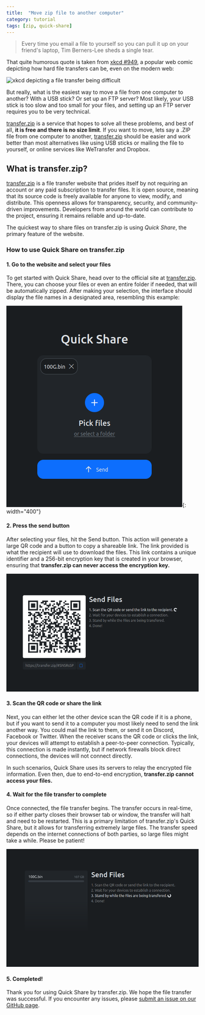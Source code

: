 ```yaml
---
title:  "Move zip file to another computer"
category: tutorial
tags: [zip, quick-share]
---
```

> Every time you email a file to yourself so you can pull it up on your friend's laptop, Tim Berners-Lee sheds a single tear.

That quite humorous quote is taken from [xkcd #949](https://xkcd.com/949/), a popular web comic depicting how hard file transfers can be, even on the modern web:

![xkcd depicting a file transfer being difficult](https://imgs.xkcd.com/comics/file_transfer.png)

But really, what is the easiest way to move a file from one computer to another? With a USB stick? Or set up an FTP server? Most likely, your USB stick is too slow and too small for your files, and setting up an FTP server requires you to be very technical. 

[transfer.zip](https://transfer.zip) is a service that hopes to solve all these problems, and best of all, **it is free and there is no size limit**. If you want to move, lets say a .ZIP file from one computer to another, [transfer.zip](https://transfer.zip) should be easier and work better than most alternatives like using USB sticks or mailing the file to yourself, or online services like WeTransfer and Dropbox.

## What is transfer.zip?

[transfer.zip](https://transfer.zip) is a file transfer website that prides itself by not requiring an account or any paid subscription to transfer files. It is open source, meaning that its source code is freely available for anyone to view, modify, and distribute. This openness allows for transparency, security, and community-driven improvements. Developers from around the world can contribute to the project, ensuring it remains reliable and up-to-date.

The quickest way to share files on transfer.zip is using *Quick Share*, the primary feature of the website. 

### How to use Quick Share on transfer.zip

#### **1. Go to the website and select your files**

To get started with Quick Share, head over to the official site at [transfer.zip](https://transfer.zip/). There, you can choose your files or even an entire folder if needed, that will be automatically zipped. After making your selection, the interface should display the file names in a designated area, resembling this example:

![Screenshot of Quick Share showing that the user has picked a 100GB file](/assets/img/quick-share-100g.png){: width="400"}

#### **2. Press the send button**

After selecting your files, hit the Send button. This action will generate a large QR code and a button to copy a shareable link. The link provided is what the recipient will use to download the files. This link contains a unique identifier and a 256-bit encryption key that is created in your browser, ensuring that **transfer.zip can never access the encryption key.**

![Screenshot of Quick Share showing a big QR code and that the user is waiting for someone to scan it](/assets/img/quick-share-progress-1.png)

#### **3. Scan the QR code or share the link**

Next, you can either let the other device scan the QR code if it is a phone, but if you want to send it to a computer you most likely need to send the link another way. You could mail the link to them, or send it on Discord, Facebook or Twitter. When the receiver scans the QR code or clicks the link, your devices will attempt to establish a peer-to-peer connection. Typically, this connection is made instantly, but if network firewalls block direct connections, the devices will not connect directly.

In such scenarios, Quick Share uses its servers to relay the encrypted file information. Even then, due to end-to-end encryption, **transfer.zip cannot access your files.**

#### **4. Wait for the file transfer to complete**

Once connected, the file transfer begins. The transfer occurs in real-time, so if either party closes their browser tab or window, the transfer will halt and need to be restarted. This is a primary limitation of transfer.zip's Quick Share, but it allows for transferring extremely large files. The transfer speed depends on the internet connections of both parties, so large files might take a while. Please be patient!

![Screenshot of Quick Share showing the 100GB file is being downloaded](/assets/img/quick-share-progress-100g-3.png)

#### **5. Completed!**

Thank you for using Quick Share by transfer.zip. We hope the file transfer was successful. If you encounter any issues, please [submit an issue on our GitHub page](https://github.com/robinkarlberg/transfer.zip-web/issues).
